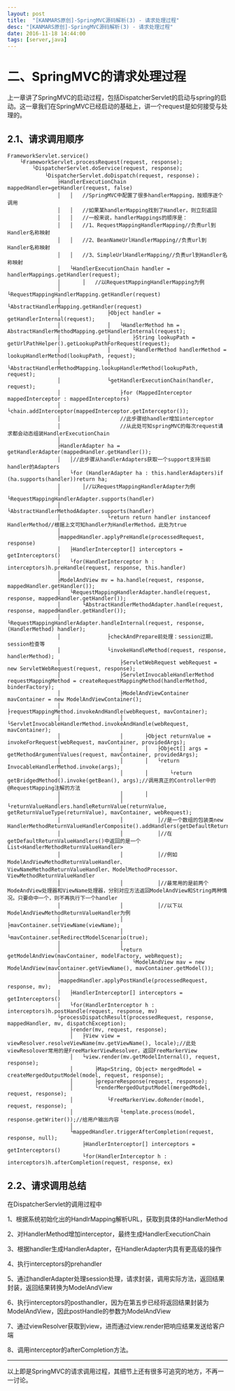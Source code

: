 ```yaml
---
layout: post
title:  "[KANMARS原创]-SpringMVC源码解析(3) - 请求处理过程"
desc: "[KANMARS原创]-SpringMVC源码解析(3) - 请求处理过程"
date: 2016-11-18 14:44:00
tags: [server,java]
---
```

# 二、SpringMVC的请求处理过程 #

上一章讲了SpringMVC的启动过程，包括DispatcherServlet的启动与spring的启动。这一章我们在SpringMVC已经启动的基础上，讲一个request是如何接受与处理的。

## 2.1、请求调用顺序 ##

	FrameworkServlet.service()
		└FrameworkServlet.processRequest(request, response);
			└DispatcherServlet.doService(request, response);
				└DispatcherServlet.doDispatch(request, response)；
					├HandlerExecutionChain mappedHandler=getHandler(request, false)
					│	│	//SpringMVC中配置了很多handlerMapping，按顺序逐个调用
					│	│	//如果某handlerMapping找到了Handler，则立刻返回
					│	│	//一般来说，handlerMappings的顺序是：
					│	│	//1、RequestMappingHandlerMapping//负责url到Handler名称映射
					│	│	//2、BeanNameUrlHandlerMapping//负责url到Handler名称映射
					│	│	//3、SimpleUrlHandlerMapping//负责url到Handler名称映射
					│	└HandlerExecutionChain handler = handlerMappings.getHandler(request);
					│		│	//以RequestMappingHandlerMapping为例
					│		└RequestMappingHandlerMapping.getHandler(request)
					│			└AbstractHandlerMapping.getHandler(request)
					│				├Object handler = getHandlerInternal(request);
					│				│	└HandlerMethod hm = AbstractHandlerMethodMapping.getHandlerInternal(request);
					│				│		├String lookupPath = getUrlPathHelper().getLookupPathForRequest(request);
					│				│		└HandlerMethod handlerMethod = lookupHandlerMethod(lookupPath, request);
					│				│				└AbstractHandlerMethodMapping.lookupHandlerMethod(lookupPath, request);
					│				└getHandlerExecutionChain(handler, request);
					│					├for (MappedInterceptor mappedInterceptor : mappedInterceptors) 
					│					└chain.addInterceptor(mappedInterceptor.getInterceptor());
					│					//此步骤给handler增加interceptor
					│					//从此处可知springMVC的每次request请求都会动态组装HandlerExecutionChain
					│
					├HandlerAdapter ha = getHandlerAdapter(mappedHandler.getHandler());
					│	│//此步骤从handlerAdapters获取一个support支持当前handler的Adapters
					│	└for (HandlerAdapter ha : this.handlerAdapters)if (ha.supports(handler))return ha;
					│		│//以RequestMappingHandlerAdapter为例
					│		└RequestMappingHandlerAdapter.supports(handler)
					│			└AbstractHandlerMethodAdapter.supports(handler)
					│				└return return handler instanceof HandlerMethod//根据上文可知handler为HandlerMethod，此处为true
					│
					├mappedHandler.applyPreHandle(processedRequest, response)
					│	├HandlerInterceptor[] interceptors = getInterceptors()
					│	└for(HandlerInterceptor h : interceptors)h.preHandle(request, response, this.handler)
					│
					├ModelAndView mv = ha.handle(request, response, mappedHandler.getHandler());	
					│	└RequestMappingHandlerAdapter.handle(request, response, mappedHandler.getHandler());	
					│		└AbstractHandlerMethodAdapter.handle(request, response, mappedHandler.getHandler());	
					│			└RequestMappingHandlerAdapter.handleInternal(request, response, (HandlerMethod) handler);
					│				├checkAndPrepare前处理：session过期，session检查等
					│				└invokeHandleMethod(request, response, handlerMethod);
					│					├ServletWebRequest webRequest = new ServletWebRequest(request, response);
					│					├ServletInvocableHandlerMethod requestMappingMethod = createRequestMappingMethod(handlerMethod, binderFactory);
					│					├ModelAndViewContainer mavContainer = new ModelAndViewContainer();
					│					├requestMappingMethod.invokeAndHandle(webRequest, mavContainer);
					│					│	└ServletInvocableHandlerMethod.invokeAndHandle(webRequest, mavContainer);
					│					│		├Object returnValue = invokeForRequest(webRequest, mavContainer, providedArgs);
					│					│		│	├Object[] args = getMethodArgumentValues(request, mavContainer, providedArgs);
					│					│		│	└return InvocableHandlerMethod.invoke(args);
					│					│		│		└return getBridgedMethod().invoke(getBean(), args);//调用真正的Controller中的@RequestMapping注解的方法
					│					│		│
					│					│		└returnValueHandlers.handleReturnValue(returnValue, getReturnValueType(returnValue), mavContainer, webRequest);
					│					│			│//是一个数组的包装类new HandlerMethodReturnValueHandlerComposite().addHandlers(getDefaultReturnValueHandlers());
					│					│			│//在getDefaultReturnValueHandlers()中返回的是一个List<HandlerMethodReturnValueHandler>
					│					│			│//例如ModelAndViewMethodReturnValueHandler、ViewNameMethodReturnValueHandler、ModelMethodProcessor、ViewMethodReturnValueHandler
					│					│			│//最常用的是前两个ModeAndView处理器和ViewName处理器，分别对应方法返回ModelAndView和String两种情况。只要命中一个，则不再执行下一个handler
					│					│			│//以下以ModelAndViewMethodReturnValueHandler为例
					│					│			├mavContainer.setViewName(viewName);
					│					│			└mavContainer.setRedirectModelScenario(true);
					│					│
					│					└return getModelAndView(mavContainer, modelFactory, webRequest);
					│						└ModelAndView mav = new ModelAndView(mavContainer.getViewName(), mavContainer.getModel());
					│
					├mappedHandler.applyPostHandle(processedRequest, response, mv);
					│	├HandlerInterceptor[] interceptors = getInterceptors()
					│	└for(HandlerInterceptor h : interceptors)h.postHandle(request, response, mv)
					└processDispatchResult(processedRequest, response, mappedHandler, mv, dispatchException);	
						├render(mv, request, response);
						│	├View view = viewResolver.resolveViewName(mv.getViewName(), locale);//此处viewResolover常用的是FreeMarkerViewResolver，返回FreeMarkerView
						│	└view.render(mv.getModelInternal(), request, response);
						│		├Map<String, Object> mergedModel = createMergedOutputModel(model, request, response);
						│		├prepareResponse(request, response);
						│		└renderMergedOutputModel(mergedModel, request, response);
						│			└FreeMarkerView.doRender(model, request, response);
						│				└template.process(model, response.getWriter());//给用户输出内容
						│	
						└mappedHandler.triggerAfterCompletion(request, response, null);
							├HandlerInterceptor[] interceptors = getInterceptors()
							└for(HandlerInterceptor h : interceptors)h.afterCompletion(request, response, ex)



## 2.2、请求调用总结 ##

在DispatcherServlet的调用过程中

1、根据系统初始化出的HandlrMapping解析URL，获取到具体的HandlerMethod

2、对HandlerMethod增加interceptor，最终生成HandlerExecutionChain

3、根据handler生成HandlerAdapter，在HandlerAdapter内具有更高级的操作

4、执行interceptors的prehandler

5、通过handlerAdapter处理session处理，请求封装，调用实际方法，返回结果封装，返回结果转换为ModelAndView

6、执行interceptors的posthandler，因为在第五步已经将返回结果封装为ModelAndView，因此postHandle的参数为ModelAndView

7、通过viewResolver获取到view，进而通过view.render把响应结果发送给客户端

8、调用interceptor的afterCompletion方法。

-------------------------------------------------------------------------

以上即是SpringMVC的请求调用过程，其细节上还有很多可追究的地方，不再一一讨论。